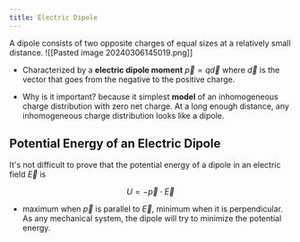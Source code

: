 ```yaml
---
title: Electric Dipole
---
```


A dipole consists of two opposite charges of equal sizes at a relatively small distance.
![[Pasted image 20240306145019.png]]

- Characterized by a **electric dipole moment** $\vec p=q\vec d$ where $\vec d$ is the vector that goes from the negative to the positive charge.

- Why is it important? because it simplest **model** of an inhomogeneous charge distribution with zero net charge. At a long enough distance, any inhomogeneous charge distribution looks like a dipole.

## Potential Energy of an Electric Dipole
It's not difficult to prove that the potential energy of a dipole in an electric field $\vec E$ is

$$U=-\vec{p} \cdot \vec{E}$$

- maximum when $\vec{p}$ is parallel to $\vec{E}$, minimum when it is perpendicular. As any mechanical system, the dipole will try to minimize the potential energy. 